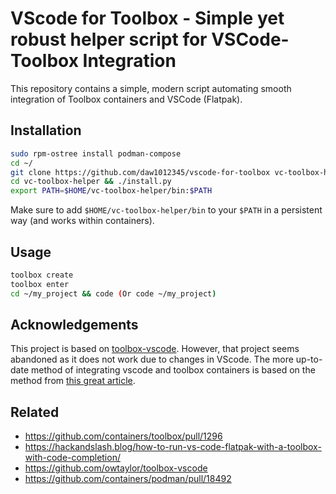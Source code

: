 # VScode for Toolbox - Simple yet robust helper script for VSCode-Toolbox Integration

This repository contains a simple, modern script automating smooth integration of Toolbox containers and VSCode (Flatpak).


## Installation

```bash
sudo rpm-ostree install podman-compose
cd ~/
git clone https://github.com/daw1012345/vscode-for-toolbox vc-toolbox-helper
cd vc-toolbox-helper && ./install.py
export PATH=$HOME/vc-toolbox-helper/bin:$PATH
```
Make sure to add `$HOME/vc-toolbox-helper/bin` to your `$PATH` in a persistent way (and works within containers).

## Usage

```bash
toolbox create
toolbox enter
cd ~/my_project && code (Or code ~/my_project)
```

## Acknowledgements 
This project is based on [toolbox-vscode](https://github.com/owtaylor/toolbox-vscode). However, that project seems abandoned as it does not work due to changes in VScode.
The more up-to-date method of integrating vscode and toolbox containers is based on the method from [this great article](https://hackandslash.blog/how-to-run-vs-code-flatpak-with-a-toolbox-with-code-completion/).

## Related
- https://github.com/containers/toolbox/pull/1296
- https://hackandslash.blog/how-to-run-vs-code-flatpak-with-a-toolbox-with-code-completion/
- https://github.com/owtaylor/toolbox-vscode
- https://github.com/containers/podman/pull/18492

